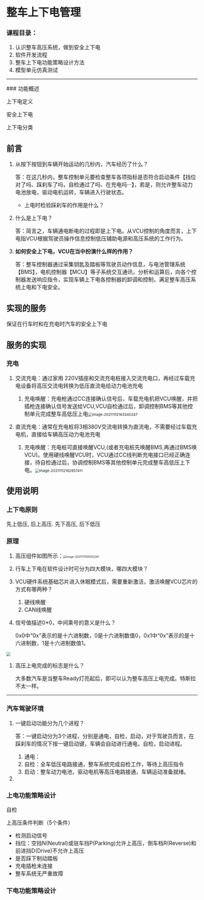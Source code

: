 # 整车上下电管理

### 课程目录：

1. 认识整车高压系统，做到安全上下电
2. 软件开发流程
3. 整车上下电功能策略设计方法
4. 模型单元仿真测试

<hr>
### 功能概述

上下电定义

安全上下电

上下电分类

## 前言

1. 从按下按钮到车辆开始运动的几秒内，汽车经历了什么？

   答：在这几秒内，整车控制单元要检查整车各项指标是否符合启动条件【挡位对了吗、踩刹车了吗，自检通过了吗、在充电吗···】，若是，则允许整车动力电池放电，驱动电机运转，车辆进入行驶状态。

   - 上电时检验踩刹车的作用是什么？

2. 什么是上下电？

   答：简言之，车辆通电断电的过程即是上下电。从VCU控制的角度而言，上下电指VCU根据驾驶员操作信息控制低压辅助电源和高压系统的工作行为。

3. **如何安全上下电，VCU在当中扮演什么样的作用？**

   答：整车控制器通过采集钥匙及踏板等驾驶员动作信息，与电池管理系统【BMS】，电机控制器【MCU】等子系统交互通讯，分析和运算后，向各个控制器发送响应指令，实现车辆上下电各控制器的卸调和控制，满足整车高压系统上电和下电安全。

## 实现的服务

保证在行车时和在充电时汽车的安全上下电

## 服务的实现

### 充电

1. 交流充电：通过家用 220V插座和交流充电桩接入交流充电口，再经过车载充电设备将高压交流电转换为低压直流电给动力电池充电
   1. 充电唤醒：充电枪通过CC连接确认信号后，车载充电机把VCU唤醒，并把插枪连接确认信号发送给VCU,VCU自检通过后，卸调控制BMS等其他控制单元完成整车高低压上电<img src="C:\Users\123\AppData\Roaming\Typora\typora-user-images\image-20211112163340247.png" alt="image-20211112163340247" style="zoom:67%;" />
2. 直流充电：通常在充电桩将3相380V交流电转换为直流电，不需要经过车载充电机，直接给车辆高压动力电池充电

   1. 充电唤醒：充电桩可直接唤醒VCU,(或者充电桩先唤醒BMS,再通过BMS唤VCU)。使用硬线唤醒VCU时，VCU通过CC线判断充电接口已经正确连接，待自检通过后，协调控制BMS等其他控制单元完成整车高低压上下电。<img src="C:\Users\123\AppData\Roaming\Typora\typora-user-images\image-20211112162957411.png" alt="image-20211112162957411" style="zoom:67%;" />

### 

## 使用说明

### 上下电原则

先上低压, 后上高压. 先下高压, 后下低压

### 原理

1. 高压组件如图所示：<img src="C:\Users\123\AppData\Roaming\Typora\typora-user-images\image-20211111105002361.png" alt="image-20211111105002361" style="zoom:50%;" />

2. 行车上下电在软件设计时可分为四大模块，哪四大模块？

3. VCU硬件系统基础芯片进入休眠模式后，需要重新激活，激活唤醒VCU芯片的方式有哪两种？

   1. 硬线唤醒
   2. CAN线唤醒

4. 信号值描述0*0，中间乘号的意义是什么？

   0x0中“0x”表示的是十六进制数，0是十六进制数值0，0x1中“0x”表示的是十六进制数，1是十六进制数值1。

<img src="C:\Users\123\Program\VCU\basic\image\960a304e251f95ca0b8d68a0c6177f3e670952a8.png" style="zoom: 67%;" />

1. 高压上电完成的标志是什么？

   大多数汽车是当整车Ready灯亮起后，即可以认为整车高压上电完成。特斯拉不太一样。

<hr>

### 汽车驾驶环境

1. 一键启动功能分为几个进程？

   答：一键启动分为3个进程，分别是通电，自检，启动，对于驾驶员而言，在踩刹车的情况下按一键启动键，车辆会自动进行通电，自检，启动进程。

   1. 通电：
   2. 自检：全车低压电路接通，整车系统完成自检工作，等待上高压指令
   3. 启动：整车动力电池，驱动电机等高压电路接通，车辆运动准备就绪。

2. 

### 上电功能策略设计

自检

上高压条件判断（5个条件）

- 检测启动信号
- 挡位：空挡N(Neutral)或驻车挡P(Parking)允许上高压，倒车档R(Reverse)和前进挡D(Drive)不允许上高压
- 是否踩下制动踏板
- 充电插枪未连接
- 整车系统无严重故障

### 下电功能策略设计

